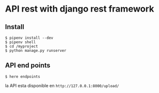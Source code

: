 # API rest with django rest framework

## Install

```
$ pipenv install --dev
$ pipenv shell
$ cd /myproject
$ python manage.py runserver
```

## API end points
```
$ here endpoints
```
  
la API esta disponible en `http://127.0.0.1:8000/upload/`